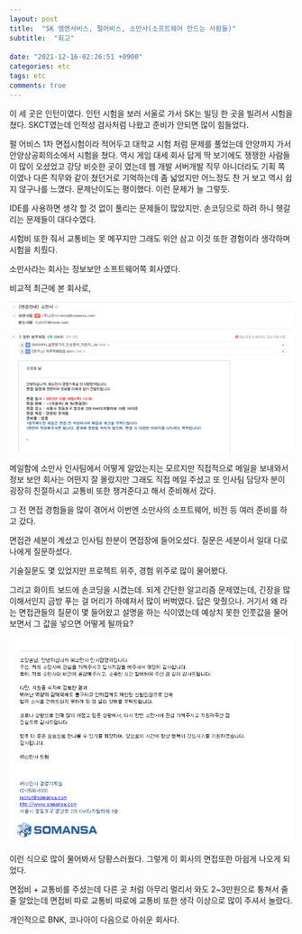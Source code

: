 ```yaml
---
layout: post
title:  "SK 엠엔서비스, 펄어비스, 소만사(소프트웨어 만드는 사람들)"
subtitle:  "회고"

date: "2021-12-16-02:26:51 +0900"
categories: etc
tags: etc
comments: true
---
```


이 세 곳은 인턴이였다.
인턴 시험을 보러 서울로 가서 SK는 빌딩 한 곳을 빌려서 시험을 쳤다.
SKCT였는데 인적성 검사처럼 나왔고 준비가 안되면 많이 힘들었다.

펄 어비스 1차 면접시험이라 적어두고 대학교 시험 처럼 문제를 풀었는데
안양까지 가서 안양상공회의소에서 시험을 쳤다.
역시 게임 대세 회사 답게 딱 보기에도 쟁쟁한 사람들이 많이 오셨었고
강당 비슷한 곳이 였는데 웹 개발 서버개발 직무 아니더라도 기획 쪽 이였나 다른 직무와 같이 쳤던거로 기억하는데 좀 넓었지만 어느정도 찬 거 보고 역시 쉽지 않구나를 느꼈다. 문제난이도는 평이했다. 이런 문제가 늘 그렇듯.

IDE를 사용하면 생각 할 것 없이 풀리는 문제들이 많았지만. 손코딩으로 하려 하니 헷갈리는 문제들이 대다수였다.

시험비 또한 줘서 교통비는 못 메꾸지만 그래도 위안 삼고 이것 또한 경험이라 생각하며 시험을 치뤘다.



소만사라는 회사는 정보보안 소프트웨어쪽 회사였다.

비교적 최근에 본 회사로,

![20220221_035751](/assets/20220221_035751.png)

메일함에 소만사 인사팀에서 어떻게 알았는지는 모르지만 직접적으로 메일을 보내와서
정보 보안 회사는 어떤지 잘 몰랐지만 그래도 직접 메일 주셨고 또 인사팀 담당자 분이 굉장히 친절하시고 교통비 또한 챙겨준다고 해서 준비해서 갔다.

그 전 면접 경험들을 많이 겪어서 이번엔 소만사의 소프트웨어, 비전 등 여러 준비를 하고 갔다.

면접관 세분이 계셨고 인사팀 한분이 면접장에 들어오셨다. 질문은 세분이서 일대 다로 나에게 질문하셨다.

기술질문도 몇 있었지만 프로젝트 위주, 경험 위주로 많이 물어봤다.

그리고 화이트 보드에 손코딩을 시켰는데. 되게 간단한 알고리즘 문제였는데,
긴장을 많이해서인지 금방 푸는 걸 머리가 하얘져서 많이 버벅였다.
답은 맞췄으나. 거기서 왜 라는 면접관들의 질문이 몇 들어왔고 설명을 하는 식이였는데 예상치 못한 인풋값을 물어보면서 그 값을 넣으면 어떻게 될까요?


![20220221_035726](/assets/20220221_035726.png)

이런 식으로 많이 물어봐서 당황스러웠다.
그렇게 이 회사의 면접또한 아쉽게 나오게 되었다.

면접비 + 교통비를 주셨는데 다른 곳 처럼 아무리 멀리서 와도 2~3만원으로 퉁쳐서 줄 줄 알았는데 면접비 따로 교통비 따로에 교통비 또한 생각 이상으로 많이 주셔서 놀랐다.

개인적으로 BNK, 코나아이 다음으로 아쉬운 회사다.
